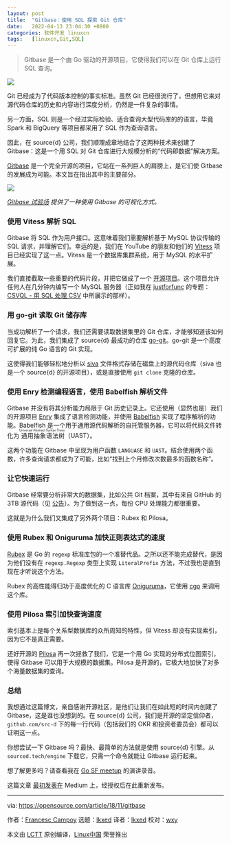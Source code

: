 ```yaml
---
layout: post
title:	"Gitbase：使用 SQL 探索 Git 仓库"
date:	2022-04-13 23:04:30 +0800 
categories:	软件开发 linuxcn 
tags:	[linuxcn,Git,SQL]
---
```




> 
> Gitbase 是一个由 Go 驱动的开源项目，它使得我们可以在 Git 仓库上运行 SQL 查询。
> 
> 
> 


![](/Asserts/Images//attachment/album/202204/13/230413ddcpm87p2bds18db.jpg)


Git 已经成为了代码版本控制的事实标准。虽然 Git 已经很流行了，但想用它来对源代码仓库的历史和内容进行深度分析，仍然是一件复杂的事情。


另一方面，SQL 则是一个经过实际检验、适合查询大型代码库的的语言，毕竟 Spark 和 BigQuery 等项目都采用了 SQL 作为查询语言。


因此，在 source{d} 公司，我们顺理成章地结合了这两种技术来创建了 Gitbase：这是一个用 SQL 对 Git 仓库进行大规模分析的“代码即数据”解决方案。


[Gitbase](https://github.com/src-d/gitbase) 是一个完全开源的项目，它站在一系列巨人的肩膀上，是它们使 Gitbase 的发展成为可能。本文旨在指出其中的主要部分。


![](/Asserts/Images//attachment/album/202204/13/230432g3s0su4ujozmezi2.png)


*[Gitbase 试验场](https://github.com/src-d/gitbase-web) 提供了一种使用 Gitbase 的可视化方式。*


### 使用 Vitess 解析 SQL


Gitbase 将 SQL 作为用户接口。这意味着我们需要解析基于 MySQL 协议传输的 SQL 请求，并理解它们。幸运的是，我们在 YouTube 的朋友和他们的 [Vitess](https://github.com/vitessio/vitess) 项目已经实现了这一点。Vitess 是一个数据库集群系统，用于 MySQL 的水平扩展。


我们直接截取一些重要的代码片段，并把它做成了一个 [开源项目](https://github.com/src-d/go-mysql-server)。这个项目允许任何人在几分钟内编写一个 MySQL 服务器（正如我在 [justforfunc](http://justforfunc.com/) 的专题：[CSVQL - 用 SQL 处理 CSV](https://youtu.be/bcRDXAraprk) 中所展示的那样）。


### 用 go-git 读取 Git 储存库


当成功解析了一个请求，我们还需要读取数据集里的 Git 仓库，才能够知道该如何回复它。为此，我们集成了 source{d} 最成功的仓库 [go-git](https://github.com/src-d/go-git)。go-git 是一个高度可扩展的纯 Go 语言的 Git 实现。


这使得我们能够轻松地分析以 [siva](https://github.com/src-d/siva) 文件格式存储在磁盘上的源代码仓库（siva 也是一个 source{d} 的开源项目），或是直接使用 `git clone` 克隆的仓库。


### 使用 Enry 检测编程语言，使用 Babelfish 解析文件


Gitbase 并没有将其分析能力局限于 Git 历史记录上。它还使用（显然也是）我们的开源项目 [Enry](https://github.com/src-d/enry) 集成了语言检测功能，并使用 [Babelfish](https://github.com/bblfsh/bblfshd) 实现了程序解析的功能。Babelfish 是一个用于通用源代码解析的自托管服务器，它可以将代码文件转化为<ruby> 通用抽象语法树 <rt>  Universal Abstract Syntax Trees </rt></ruby>（UAST）。


这两个功能在 Gitbase 中呈现为用户函数 `LANGUAGE` 和 `UAST`。结合使用两个函数，许多查询请求都成为了可能，比如“找到上个月修改次数最多的函数名称”。


### 让它快速运行


Gitbase 经常要分析非常大的数据集，比如公共 Git 档案，其中有来自 GitHub 的 3TB 源代码（见 [公告](https://blog.sourced.tech/post/announcing-pga/)）。为了做到这一点，每份 CPU 处理能力都很重要。


这就是为什么我们又集成了另外两个项目：Rubex 和 Pilosa。


### 使用 Rubex 和 Oniguruma 加快正则表达式的速度


[Rubex](https://github.com/moovweb/rubex) 是 Go 的 `regexp` 标准库包的一个准替代品。之所以还不能完成替代，是因为他们没有在 `regexp.Regexp` 类型上实现 `LiteralPrefix` 方法，不过我也是直到现在才听说这个方法。


Rubex 的高性能得归功于高度优化的 C 语言库 [Oniguruma](https://github.com/kkos/oniguruma)，它使用 [cgo](https://golang.org/cmd/cgo/) 来调用这个库。


### 使用 Pilosa 索引加快查询速度


索引基本上是每个关系型数据库的众所周知的特性，但 Vitess 却没有实现索引，因为它不是真正需要。


还好开源的 [Pilosa](https://github.com/pilosa/pilosa) 再一次拯救了我们，它是一个用 Go 实现的分布式位图索引，使得 Gitbase 可以用于大规模的数据集。Pilosa 是开源的，它极大地加快了对多个海量数据集的查询。


### 总结


我想通过这篇博文，亲自感谢开源社区，是他们让我们在如此短的时间内创建了 Gitbase，这是谁也没想到的。在 source{d} 公司，我们是开源的坚定信仰者，`github.com/src-d` 下的每一行代码（包括我们的 OKR 和投资者委员会）都可以证明这一点。


你想尝试一下 Gitbase 吗？最快、最简单的方法就是使用 source{d} 引擎。从 `sourced.tech/engine` 下载它，只需一个命令就能让 Gitbase 运行起来。


想了解更多吗？请查看我在 [Go SF meetup](https://www.meetup.com/golangsf/events/251690574/) 的演讲录音。


这篇文章 [最初发表在](https://medium.com/sourcedtech/gitbase-exploring-git-repos-with-sql-95ec0986386c) Medium 上，经授权后在此重新发布。




---


via: <https://opensource.com/article/18/11/gitbase>


作者：[Francesc Campoy](https://opensource.com/users/francesc/) 选题：[lkxed](https://github.com/lkxed/) 译者：[lkxed](https://github.com/lkxed) 校对：[wxy](https://github.com/wxy)


本文由 [LCTT](https://github.com/LCTT/TranslateProject) 原创编译，[Linux中国](https://linux.cn/) 荣誉推出
